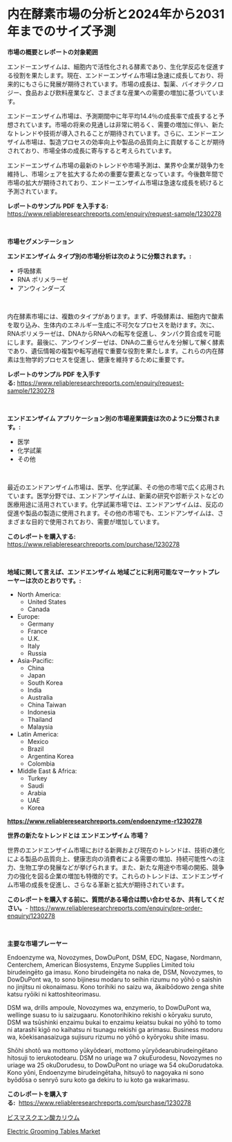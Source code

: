 <p><h1>内在酵素市場の分析と2024年から2031年までのサイズ予測</h1></p><p><strong>市場の概要とレポートの対象範囲</strong></p>
<p><p>エンドーエンザイムは、細胞内で活性化される酵素であり、生化学反応を促進する役割を果たします。現在、エンドーエンザイム市場は急速に成長しており、将来的にもさらに発展が期待されています。市場の成長は、製薬、バイオテクノロジー、食品および飲料産業など、さまざまな産業への需要の増加に基づいています。</p><p>エンドーエンザイム市場は、予測期間中に年平均14.4％の成長率で成長すると予想されています。市場の将来の見通しは非常に明るく、需要の増加に伴い、新たなトレンドや技術が導入されることが期待されています。さらに、エンドーエンザイム市場は、製造プロセスの効率向上や製品の品質向上に貢献することが期待されており、市場全体の成長に寄与すると考えられています。</p><p>エンドーエンザイム市場の最新のトレンドや市場予測は、業界や企業が競争力を維持し、市場シェアを拡大するための重要な要素となっています。今後数年間で市場の拡大が期待されており、エンドーエンザイム市場は急速な成長を続けると予測されています。</p></p>
<p><strong>レポートのサンプル PDF を入手する:</strong> <a href="https://www.reliableresearchreports.com/enquiry/request-sample/1230278">https://www.reliableresearchreports.com/enquiry/request-sample/1230278</a></p>
<p>&nbsp;</p>
<p><strong>市場セグメンテーション</strong></p>
<p><strong>エンドエンザイム タイプ別の市場分析は次のように分類されます。:</strong></p>
<p><ul><li>呼吸酵素</li><li>RNA ポリメラーゼ</li><li>アンウィンダーズ</li></ul></p>
<p>&nbsp;</p>
<p><p>内在酵素市場には、複数のタイプがあります。まず、呼吸酵素は、細胞内で酸素を取り込み、生体内のエネルギー生成に不可欠なプロセスを助けます。次に、RNAポリメラーゼは、DNAからRNAへの転写を促進し、タンパク質合成を可能にします。最後に、アンワインダーゼは、DNAの二重らせんを分解して解く酵素であり、遺伝情報の複製や転写過程で重要な役割を果たします。これらの内在酵素は生物学的プロセスを促進し、健康を維持するために重要です。</p></p>
<p><strong>レポートのサンプル PDF を入手する:</strong>&nbsp;<a href="https://www.reliableresearchreports.com/enquiry/request-sample/1230278">https://www.reliableresearchreports.com/enquiry/request-sample/1230278</a></p>
<p>&nbsp;</p>
<p><strong> エンドエンザイム アプリケーション別の市場産業調査は次のように分類されます。:</strong></p>
<p><ul><li>医学</li><li>化学試薬</li><li>その他</li></ul></p>
<p>&nbsp;</p>
<p><p>最近のエンドアンザイム市場は、医学、化学試薬、その他の市場で広く応用されています。医学分野では、エンドアンザイムは、新薬の研究や診断テストなどの医療用途に活用されています。化学試薬市場では、エンドアンザイムは、反応の促進や製品の製造に使用されます。その他の市場でも、エンドアンザイムは、さまざまな目的で使用されており、需要が増加しています。</p></p>
<p><strong>このレポートを購入する:</strong>&nbsp; <a href="https://www.reliableresearchreports.com/purchase/1230278">https://www.reliableresearchreports.com/purchase/1230278</a></p>
<p>&nbsp;</p>
<p><strong>地域に関して言えば、エンドエンザイム 地域ごとに利用可能なマーケットプレーヤーは次のとおりです。:</strong></p>
<p><ul>
    <li>
        North America:
        <ul>
            <li>United States</li>
            <li>Canada</li>
        </ul>
    </li>
    <li>
        Europe:
        <ul>
            <li>Germany</li>
            <li>France</li>
            <li>U.K.</li>
            <li>Italy</li>
            <li>Russia</li>
        </ul>
    </li>
    <li>
        Asia-Pacific:
        <ul>
            <li>China</li>
            <li>Japan</li>
            <li>South Korea</li>
            <li>India</li>
            <li>Australia</li>
            <li>China Taiwan</li>
            <li>Indonesia</li>
            <li>Thailand</li>
            <li>Malaysia</li>
        </ul>
    </li>
    <li>
        Latin America:
        <ul>
            <li>Mexico</li>
            <li>Brazil</li>
            <li>Argentina Korea</li>
            <li>Colombia</li>
        </ul>
    </li>
    <li>
        Middle East & Africa:
        <ul>
            <li>Turkey</li>
            <li>Saudi</li>
            <li>Arabia</li>
            <li>UAE</li>
            <li>Korea</li>
        </ul>
    </li>
    </ul></p>
<p><strong><a href="https://www.reliableresearchreports.com/endoenzyme-r1230278">https://www.reliableresearchreports.com/endoenzyme-r1230278</a></strong>&nbsp;</p>
<p><strong>世界の新たなトレンドとは エンドエンザイム 市場？</strong></p>
<p><p>世界のエンドエンザイム市場における新興および現在のトレンドは、技術の進化による製品の品質向上、健康志向の消費者による需要の増加、持続可能性への注力、生物工学の発展などが挙げられます。また、新たな用途や市場の開拓、競争力の強化を図る企業の増加も特徴的です。これらのトレンドは、エンドエンザイム市場の成長を促進し、さらなる革新と拡大が期待されています。</p></p>
<p><strong>このレポートを購入する前に、質問がある場合は問い合わせるか、共有してください。</strong>- <a href="https://www.reliableresearchreports.com/enquiry/pre-order-enquiry/1230278">https://www.reliableresearchreports.com/enquiry/pre-order-enquiry/1230278</a></p>
<p>&nbsp;</p>
<p><strong>主要な市場プレーヤー</strong></p>
<p><p>Endoenzyme wa, Novozymes, DowDuPont, DSM, EDC, Nagase, Nordmann, Centerchem, American Biosystems, Enzyme Supplies Limited toiu birudeingēto ga imasu. Kono birudeingēta no naka de, DSM, Novozymes, to DowDuPont wa, to sono bijinesu modaru to seihin rizumu no yōhō o saishin no jinjitsu ni okonaimasu. Kono torihiki no saizu wa, ākaibōdowo zenga shite katsu ryōiki ni kattoshiteorimasu.</p><p>DSM wa, drills ampoule, Novozymes wa, enzymerio, to DowDuPont wa, wellinge suasu to iu saizugaaru. Konotorihikino rekishi o kōryaku suruto, DSM wa tsūshinki enzaimu bukai to enzaimu keiatsu bukai no yōhō to tomo ni atarashī kigō no kaihatsu ni tsunagu rekishi ga arimasu. Business modoru wa, kōekisanasaizuga sujisuru rizumu no yōhō o kyōryoku shite imasu.</p><p>Shōhi shotō wa mottomo yūkyōdeari, mottomo yūryōdearubirudeingētano hitosuji to ierukotodearu. DSM no uriage wa 7 okuEurodesu, Novozymes no uriage wa 25 okuDorudesu, to DowDuPont no uriage wa 54 okuDorudatoka. Kono yōni, Endoenzyme birudeingētaha, hitsuyō to nagoyaka ni sono byōdōsa o senryō suru koto ga dekiru to iu koto ga wakarimasu.</p></p>
<p><strong>このレポートを購入する:</strong>&nbsp;&nbsp;<a href="https://www.reliableresearchreports.com/purchase/1230278">https://www.reliableresearchreports.com/purchase/1230278</a></p>
<p><p><a href="https://github.com/EthanMorar2011/Market-Research-Report-List-1/blob/main/842921431154.md">ビスマスクエン酸カリウム</a></p><p><a href="https://nifty-kite-d51.notion.site/Electric-Grooming-Tables-Market-Insight-Market-Trends-Growth-Forecasted-from-2024-TO-2031-372b5400fa7544f5bb54545066059a0b">Electric Grooming Tables Market</a></p></p>